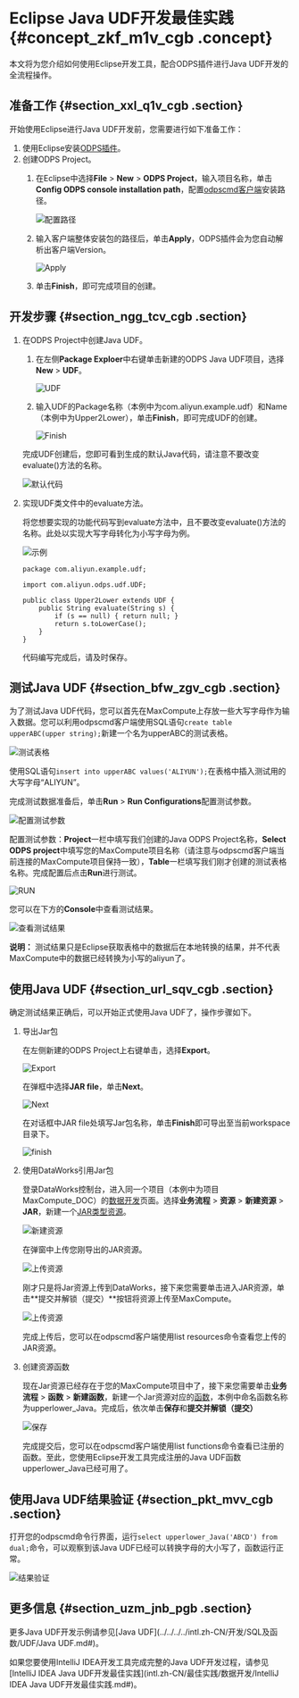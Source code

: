 # Eclipse Java UDF开发最佳实践 {#concept_zkf_m1v_cgb .concept}

本文将为您介绍如何使用Eclipse开发工具，配合ODPS插件进行Java UDF开发的全流程操作。

## 准备工作 {#section_xxl_q1v_cgb .section}

开始使用Eclipse进行Java UDF开发前，您需要进行如下准备工作：

1.  使用Eclipse安装[ODPS插件](../../../../intl.zh-CN/工具及下载/Eclipse开发插件/安装Eclipse插件.md#)。
2.  创建ODPS Project。
    1.  在Eclipse中选择**File** \> **New** \> **ODPS Project**，输入项目名称，单击**Config ODPS console installation path**，配置[odpscmd客户端](../../../../intl.zh-CN/工具及下载/客户端.md#)安装路径。

        ![配置路径](http://static-aliyun-doc.oss-cn-hangzhou.aliyuncs.com/assets/img/79958/156384846034302_zh-CN.png)

    2.  输入客户端整体安装包的路径后，单击**Apply**，ODPS插件会为您自动解析出客户端Version。

        ![Apply](http://static-aliyun-doc.oss-cn-hangzhou.aliyuncs.com/assets/img/79958/156384846034304_zh-CN.png)

    3.  单击**Finish**，即可完成项目的创建。

## 开发步骤 {#section_ngg_tcv_cgb .section}

1.  在ODPS Project中创建Java UDF。

    1.  在左侧**Package Exploer**中右键单击新建的ODPS Java UDF项目，选择**New** \> **UDF**。

        ![UDF](http://static-aliyun-doc.oss-cn-hangzhou.aliyuncs.com/assets/img/79958/156384846034311_zh-CN.png)

    2.  输入UDF的Package名称（本例中为com.aliyun.example.udf）和Name（本例中为Upper2Lower），单击**Finish**，即可完成UDF的创建。

        ![Finish](http://static-aliyun-doc.oss-cn-hangzhou.aliyuncs.com/assets/img/79958/156384846034316_zh-CN.png)

    完成UDF创建后，您即可看到生成的默认Java代码，请注意不要改变evaluate\(\)方法的名称。

    ![默认代码](http://static-aliyun-doc.oss-cn-hangzhou.aliyuncs.com/assets/img/79958/156384846134317_zh-CN.png)

2.  实现UDF类文件中的evaluate方法。

    将您想要实现的功能代码写到evaluate方法中，且不要改变evaluate\(\)方法的名称。此处以实现大写字母转化为小写字母为例。

    ![示例](http://static-aliyun-doc.oss-cn-hangzhou.aliyuncs.com/assets/img/79958/156384846134318_zh-CN.png)

    ``` {#codeblock_ly6_qfy_w0l .language-json}
    package com.aliyun.example.udf;
    
    import com.aliyun.odps.udf.UDF;
    
    public class Upper2Lower extends UDF {
        public String evaluate(String s) {
            if (s == null) { return null; }
            return s.toLowerCase();
        }
    }
    ```

    代码编写完成后，请及时保存。


## 测试Java UDF {#section_bfw_zgv_cgb .section}

为了测试Java UDF代码，您可以首先在MaxCompute上存放一些大写字母作为输入数据。您可以利用odpscmd客户端使用SQL语句`create table upperABC(upper string);`新建一个名为upperABC的测试表格。

![测试表格](http://static-aliyun-doc.oss-cn-hangzhou.aliyuncs.com/assets/img/79958/156384846134320_zh-CN.png)

使用SQL语句`insert into upperABC values('ALIYUN');`在表格中插入测试用的大写字母“ALIYUN”。

完成测试数据准备后，单击**Run** \> **Run Configurations**配置测试参数。

![配置测试参数](http://static-aliyun-doc.oss-cn-hangzhou.aliyuncs.com/assets/img/79958/156384846134322_zh-CN.png)

配置测试参数：**Project**一栏中填写我们创建的Java ODPS Project名称，**Select ODPS project**中填写您的MaxCompute项目名称（请注意与odpscmd客户端当前连接的MaxCompute项目保持一致），**Table**一栏填写我们刚才创建的测试表格名称。完成配置后点击**Run**进行测试。

![RUN](http://static-aliyun-doc.oss-cn-hangzhou.aliyuncs.com/assets/img/79958/156384846234324_zh-CN.png)

您可以在下方的**Console**中查看测试结果。

![查看测试结果](http://static-aliyun-doc.oss-cn-hangzhou.aliyuncs.com/assets/img/79958/156384846234326_zh-CN.png)

**说明：** 测试结果只是Eclipse获取表格中的数据后在本地转换的结果，并不代表MaxCompute中的数据已经转换为小写的aliyun了。

## 使用Java UDF {#section_url_sqv_cgb .section}

确定测试结果正确后，可以开始正式使用Java UDF了，操作步骤如下。

1.  导出Jar包

    在左侧新建的ODPS Project上右键单击，选择**Export**。

    ![Export](http://static-aliyun-doc.oss-cn-hangzhou.aliyuncs.com/assets/img/79958/156384846234328_zh-CN.png)

    在弹框中选择**JAR file**，单击**Next**。

    ![Next](http://static-aliyun-doc.oss-cn-hangzhou.aliyuncs.com/assets/img/79958/156384846234329_zh-CN.png)

    在对话框中JAR file处填写Jar包名称，单击**Finish**即可导出至当前workspace目录下。

    ![finish](http://static-aliyun-doc.oss-cn-hangzhou.aliyuncs.com/assets/img/79958/156384846334330_zh-CN.png)

2.  使用DataWorks引用Jar包

    登录DataWorks控制台，进入同一个项目（本例中为项目MaxCompute\_DOC）的[数据开发](../../../../intl.zh-CN/使用指南/数据开发/界面功能/界面功能点介绍.md#)页面。选择**业务流程** \> **资源** \> **新建资源** \> **JAR**，新建一个[JAR类型资源](../../../../intl.zh-CN/使用指南/数据开发/业务流程/资源.md#ul_u5d_411_t2b)。

    ![新建资源](http://static-aliyun-doc.oss-cn-hangzhou.aliyuncs.com/assets/img/79958/156384846334331_zh-CN.png)

    在弹窗中上传您刚导出的JAR资源。

    ![上传资源](http://static-aliyun-doc.oss-cn-hangzhou.aliyuncs.com/assets/img/79958/156384846334334_zh-CN.png)

    刚才只是将Jar资源上传到DataWorks，接下来您需要单击进入JAR资源，单击**提交并解锁（提交）**按钮将资源上传至MaxCompute。

    ![上传资源](http://static-aliyun-doc.oss-cn-hangzhou.aliyuncs.com/assets/img/79958/156384846334335_zh-CN.png)

    完成上传后，您可以在odpscmd客户端使用list resources命令查看您上传的JAR资源。

3.  创建资源函数

    现在Jar资源已经存在于您的MaxCompute项目中了，接下来您需要单击**业务流程** \> **函数** \> **新建函数**，新建一个Jar资源对应的[函数](../../../../intl.zh-CN/使用指南/数据开发/业务流程/注册函数.md#)，本例中命名函数名称为upperlower\_Java。完成后，依次单击**保存**和**提交并解锁（提交）**

    ![保存](http://static-aliyun-doc.oss-cn-hangzhou.aliyuncs.com/assets/img/79958/156384846334337_zh-CN.png)

    完成提交后，您可以在odpscmd客户端使用list functions命令查看已注册的函数。至此，您使用Eclipse开发工具完成注册的Java UDF函数upperlower\_Java已经可用了。


## 使用Java UDF结果验证 {#section_pkt_mvv_cgb .section}

打开您的odpscmd命令行界面，运行`select upperlower_Java('ABCD') from dual;`命令，可以观察到该Java UDF已经可以转换字母的大小写了，函数运行正常。

![结果验证](http://static-aliyun-doc.oss-cn-hangzhou.aliyuncs.com/assets/img/79958/156384846434338_zh-CN.png)

## 更多信息 {#section_uzm_jnb_pgb .section}

更多Java UDF开发示例请参见[Java UDF](../../../../intl.zh-CN/开发/SQL及函数/UDF/Java UDF.md#)。

如果您要使用IntelliJ IDEA开发工具完成完整的Java UDF开发过程，请参见[IntelliJ IDEA Java UDF开发最佳实践](intl.zh-CN/最佳实践/数据开发/IntelliJ IDEA Java UDF开发最佳实践.md#)。

